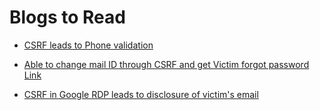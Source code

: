 # Blogs to Read 

- [ CSRF leads to Phone validation](https://infosecwriteups.com/executing-csrf-with-phone-validation-103c525dd310?gi=4add41028ee7)

- [ Able to change mail ID through CSRF and get Victim forgot password Link ](https://bugreader.com/_imjitendra_@account-takeover-via-csrf-260)

- [ CSRF in Google RDP leads to disclosure of victim's email ](https://bugreader.com/mustafa0x2020@csrf-disclose-email-in-google-242)
